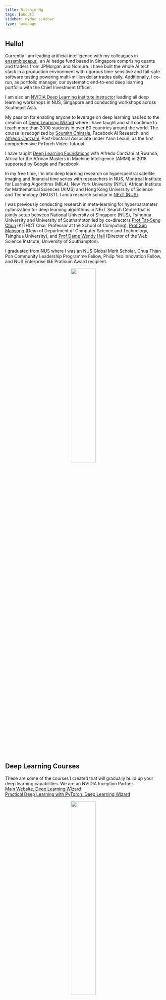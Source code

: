 ```yaml
---
title: Ritchie Ng
tags: [about]
sidebar: mydoc_sidebar
type: homepage
---
```

## Hello! 
Currently I am leading artificial intelligence with my colleagues in [ensemblecap.ai](https://ensemblecap.ai/), an AI hedge fund based in Singapore comprising quants and traders from JPMorgan and Nomura. I have built the whole AI tech stack in a production environment with rigorous time-sensitive and fail-safe software testing powering multi-million dollar trades daily. Additionally, I co-run, as portfolio manager, our systematic end-to-end deep learning portfolio with the Chief Investment Officer.

I am also an [NVIDIA Deep Learning Institute instructor](https://www.facebook.com/nus.nvidia/) leading all deep learning workshops in NUS, Singapore and conducting workshops across Southeast Asia.

My passion for enabling anyone to leverage on deep learning has led to the creation of [Deep Learning Wizard](https://www.deeplearningwizard.com/) where I have taught and still continue to teach more than 2000 students in over 60 countries around the world. The course is recognized by [Soumith Chintala](https://pytorch.org/2018/01/19/a-year-in.html), Facebook AI Research, and [Alfredo Canziani](https://www.linkedin.com/feed/update/urn:li:activity:6407592585275142144), Post-Doctoral Associate under Yann Lecun, as the first comprehensive PyTorch Video Tutorial. 

I have taught [Deep Learning Foundations](https://github.com/Atcold/pytorch-Deep-Learning-Minicourse) with Alfredo Canziani at Rwanda, Africa for the African Masters in Machine Intelligence (AMMI) in 2018 supported by Google and Facebook.

In my free time, I'm into deep learning research on hyperspectral satellite imaging and financial time series with researchers in NUS, Montreal Institute for Learning Algorithms (MILA), New York University (NYU), African Institute for Mathematical Sciences (AIMS) and Hong Kong University of Science and Technology (HKUST). I am a research scholar in [NExT (NUS)](http://www.nextcenter.org/).

I was previously conducting research in meta-learning for hyperparameter optimization for deep learning algorithms in NExT Search Centre that is jointly setup between National University of Singapore (NUS), Tsinghua University and University of Southampton led by co-directors [Prof Tat-Seng Chua](https://www.chuatatseng.com/) (KITHCT Chair Professor at the School of Computing), [Prof Sun Maosong](http://www.cs.tsinghua.edu.cn/publish/csen/4623/2010/20101224193416561782037/20101224193416561782037_.html) (Dean of Department of Computer Science and Technology, Tsinghua University), and [Prof Dame Wendy Hall](https://www.ecs.soton.ac.uk/people/wh) (Director of the Web Science Institute, University of Southampton).

I graduated from NUS where I was an NUS Global Merit Scholar, Chua Thian Poh Community Leadership Programme Fellow, Philip Yeo Innovation Fellow, and NUS Enterprise I&E Praticum Award recipient.

<p align="center"><img width="40%" src="https://res.cloudinary.com/ritchieng/image/upload/v1540354047/logos/ritchie_website_affliated_logos.png" /></p>


## Deep Learning Courses
These are some of the courses I created that will gradually build up your deep learning capabilities. We are an NVIDIA Inception Partner.
<br />[Main Website, Deep Learning Wizard](https://www.deeplearningwizard.com/)
<br />[Practical Deep Learning with PyTorch, Deep Learning Wizard](https://www.udemy.com/practical-deep-learning-with-pytorch/?couponCode=DEEPWIZARD)
<br />
<p align="center"><img width="40%" src="https://res.cloudinary.com/ritchieng/image/upload/c_scale,w_200/v1540341011/logos/nvidia_inception.png" /></p>

## Upcoming Talks/Workshops
Natural Language Processing with Deep Learning, NVIDIA, Singapore, 2019
<br />Computer Vision with Deep Learning 2.0, NVIDIA, Singapore, 2019

## Key Papers
[Neural Optimizers with Hypergradients for Tuning Parameter-Wise Learning Rates, ICML 2017](https://sites.google.com/site/automl2017icml/accepted-papers/AutoML_2017_paper_7.pdf)

## Past Talks/Workshops
**[Foundations of Deep Learning, African Masters of Machine Intelligence (AMMI), Google & Facebook, Kigali, Rwanda, November 2018](https://github.com/Atcold/pytorch-Deep-Learning-Minicourse)**

**[AI and Unstructured Analytics in Fintech, Nanjing, China, November 2018](http://www.nextcenter.org/event/next-workshop-2018-nanjing/) [Post Link](https://www.ritchieng.com//conferences/next++-nanjing--2018)**

**[PyTorch Developer Conference, Facebook, San Francisco, USA, October 2018](https://www.ritchieng.com/pytorch/pytorch-devcon-2018)**

**[Hyperparameter Optimization with Neural Optimizers, Big Data & AI Leaders Summit, Singapore, September 2018](https://forwardleading.co.uk/speakers/ritchie-ng-2891)**

**[Image Classification Workshop, NUS-NUH-MIT Datathon, NVIDIA, Singapore, July 2018](http://www.nus-datathon.com/workshop)**

**[Object Detection with DIGITS, NVIDIA, Singapore, June 2018](https://www.facebook.com/nus.nvidia/posts/166945523975924)**

**[Image Classification with DIGITS, NVIDIA, Singapore, May 2018](http://www.ritchieng.com/nvidia-dli/nvidia-dli-deep-learning-workshop)**

**[Meta Learning, AutoML, ICML, Sydney, 2017](https://sites.google.com/site/automl2017icml/accepted-papers)**

**[Deep Learning for Self-Driving Cars and Medical Diagnostics, NVIDIA, Singapore, 2017](http://www.ritchieng.com/events/deep-learning-self-driving-cars-medical-nvidia)**

**[Scalable Hyperparameter Optimization, REWORK Deep Learning Summit, Singapore, 2017](https://www.re-work.co/events/deep-learning-summit-singapore-april-2017)**

## Past Projects
**[Residual Networks with TensorFlow](https://github.com/ritchieng/resnet-tensorflow)**

**[Wide Residual Networks with TensorFlow](https://github.com/ritchieng/wideresnet-tensorlayer)**

**[Large Scale Identification of Multiple Digits from Real-world Images with Convolutional Neural Networks (CNN)](https://github.com/ritchieng/NumNum)**

**[Training a Smart Cab (Reinforcement Learning)](http://www.ritchieng.com/machine-learning-proj-smart-cab/)**

**[Identifying Customer Segments (Unsupervised Learning)](http://www.ritchieng.com/machine-learning-project-customer-segments/)**

**[Building a Student Intervention System (Supervised Learning)](http://www.ritchieng.com/machine-learning-project-student-intervention/)**

**[Predicting Boston House Prices](http://www.ritchieng.com/machine-learning-project-boston-home-prices/)** 

**[The Incredible PyTorch](https://github.com/ritchieng/the-incredible-pytorch)**
<br /> This is an awesome curated list of tutorials, papers, projects, communities and more relating to PyTorch.

**[DLAMI](https://github.com/ritchieng/dlami)**
<br /> A Deep Learning Amazon Web Service (AWS) AMI that is open, free and works. Run any deep learning framework in less than 5 minutes including TensorFlow, Keras, PyTorch, Theano, MXNet, CNTK, Torch, and Caffe.

## Past Articles
**[The Great Conundrum of Hyperparameter Optimization, REWORK, 2017](https://re-work.co/blog/deep-learning-ritchie-ng-nus-singapore-regularization-hyperparameter-optimization)**

## Awards
**Global Merit Scholarship 2014-2018, NUS**
<br /> NUS top scholarship with only 4 awarded in NUS across all faculties for the year of my admission.
<br /> Full scholarship amounting to more than $100,000 covering tuition, allowance, accommodation, and overseas trips.

**Dean's List 2015/2016, NUS**
<br /> Top 5% of my cohort.

**I&E Practicum Award 2017, NUS**
<br /> $10,000 Award.

**Philip Yeo Innovation Fellowship 2017, NUS**
<br /> $20,000 Award with mentorship by [Philip Yeo](https://en.wikipedia.org/wiki/Philip_Yeo), Chairman of Spring Singapore.
<br /> I am fortunately also under the mentorship of [Kiren Kumar (AMD, EDB)](https://www.edb.gov.sg/content/edb/ja/about-edb/our-leadership/executive-management/assistant-managing-directors/kiren-kumar.html) and [Abel Ang (CEO, EDIS)](https://www.edis.sg/the-executive-team/). 

**Valedictorian (Reserve) Class of 2018, NUS**
<br /> It happened.

**Chua Thian Poh Community Leadership Programme Fellow 2018, NUS**
<br /> Established with generous gifts from Mr Chua Thian Poh, the Centre aims to nurture Singapore’s next generation of community leaders. These leaders will not only be intellectually engaged with social and community issues, but will also be passionate about addressing social and community challenges in Singapore.

## Online Profiles
[Github](https://github.com/ritchieng)
<br />[Linkedin](https://www.linkedin.com/in/ritchieng)

## Languages, Libraries and Frameworks

**Machine Learning**   | **Database**      | **General Programming**|
PyTorch         | Apache Cassandra  | C++             |
TensorFlow      | Apache Spark      | Python          |
Keras           |                   | Bash Scripting  |
TensorLayer     |                   | LaTeX           |
OpenCV          |                   |                 |
Scikit-learn    |                   |                 |
OpenCV          |                   |                 | 
                |                   |                 | 
 
## Credits
I would like to thank all my readers for their encouraging participation on this Github page. I would also like to thank Github Pages for serving this [respository](https://github.com/ritchieng/ritchieng.github.io) of notes for free.  

I would like to give full credit to the respective authors for their free courses and materials online like Andrew Ng, [Data School](https://www.dataschool.io/about/) and Udemy where my notes are from them. These personal notes are meant for my personal review but I have open-sourced my repository of personal notes as a lot of people found it useful.

Take note that I'm currently concentrating entirely on building materials for Deep Learning with PyTorch from mastering deep learning, to deploying deep learning algorithms in production, and to to solve many problems through [Deep Learning Wizard](https://www.deeplearningwizard.com/).